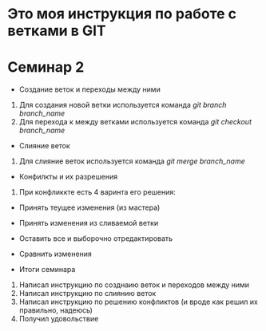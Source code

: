 # Это моя инструкция по работе с ветками в GIT

# Семинар 2

* Создание веток и переходы между ними

1. Для создания новой ветки используется команда *git branch branch_name*
2. Для перехода к между ветками используется команда *git checkout branch_name*

* Слияние веток

1. Для слияние веток используется команда *git merge branch_name*

* Конфилкты и их разрешения

1. При конфликкте есть 4 варинта его решения:
* Принять теущее изменения (из мастера)
* Принять изменения из сливаемой ветки
* Оставить все и выборочно отредактировать
* Сравнить изменения

* Итоги семинара
1. Написал инструкцию по созднаию веток и переходов между ними
2. Написал инструкцию по слиянию веток
3. Написал инструкцию по решению конфликтов (и вроде как решил их правильно, надеюсь)
4. Получил удовольствие
